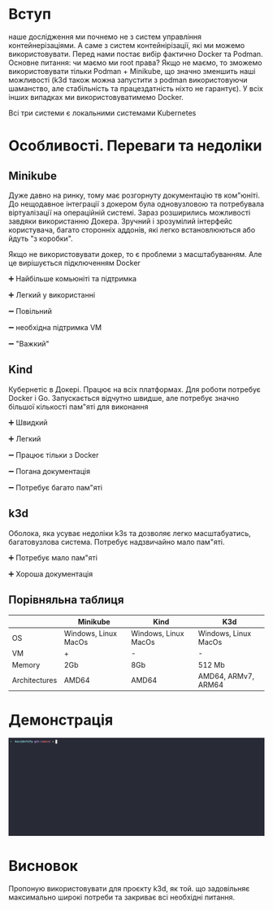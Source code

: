 # Вступ

наше дослідження ми почнемо не з систем управління контейнерізаціями. А саме з систем контейнірізації, які ми можемо використовувати. Перед нами постає вибір фактично Docker та Podman. 
Основне питання: чи маємо ми root права? Якщо не маємо, то зможемо використовувати тільки Podman + Minikube, що значно зменшить наші можливості (k3d також можна запустити з podman використовуючи шаманство, але стабільність та працездатність ніхто не гарантує). У всіх інших випадках ми використовуватимемо Docker. 

Всі три системи є локальними системами Kubernetes 

# Особливості. Переваги та недоліки

## Minikube

Дуже давно на ринку, тому має розгорнуту документацію тв ком"юніті. До нещодавное інтеграції з докером була одновузловою та потребувала віртуалізації на операційній системі. Зараз розширились можливості завдяки використанню Докера. Зручний і зрозумілий інтерфейс користувача, багато сторонніх аддонів, які легко встановлюються або йдуть "з коробки".

Якщо не використовувати докер, то є проблеми з масштабуванням. Але це вирішується підключенням Docker

:heavy_plus_sign: Найбільше комьюніті та підтримка

:heavy_plus_sign: Легкий у використанні


:heavy_minus_sign: Повільний

:heavy_minus_sign: необхідна підтримка VM

:heavy_minus_sign: "Важкий"

## Kind

Кубернетіс в Докері. Працює на всіх платформах. Для роботи потребує Docker і Go. Запускається відчутно швидше, але потребує значно більшої кількості пам"яті для виконання

:heavy_plus_sign: Швидкий

:heavy_plus_sign: Легкий


:heavy_minus_sign: Працює тільки з Docker

:heavy_minus_sign: Погана документація

:heavy_minus_sign: Потребує багато пам"яті

## k3d

Оболока, яка усуває недоліки k3s та дозволяє легко масштабуатись, багатовузлова система. Потребує надзвичайно мало пам"яті.

:heavy_plus_sign: Потребує мало пам"яті

:heavy_plus_sign: Хороша документація

## Порівняльна таблиця

|   | Minikube | Kind | K3d |
| --- | --- | --- | --- |
| OS | Windows, Linux MacOs | Windows, Linux MacOs | Windows, Linux MacOs |
| VM | + | - | - |
| Memory | 2Gb | 8Gb | 512 Mb |
| Architectures | AMD64 | AMD64 | AMD64, ARMv7, ARM64 |

# Демонстрація

![demo](https://github.com/bohdanSolovicky/AsciiArtify/blob/main/demo.gif)

# Висновок

Пропоную використовувати для проєкту k3d, як той. що задовільняє максимально широкі потреби та закриває всі необхідні питання.
